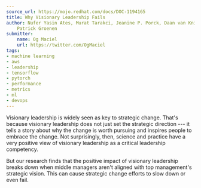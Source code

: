 ```yaml
---
source_url: https://mojo.redhat.com/docs/DOC-1194165
title: Why Visionary Leadership Fails
author: Nufer Yasin Ates, Murat Tarakci, Jeanine P. Porck, Daan van Knippenberg, and
    Patrick Groenen
submitter:
    name: Og Maciel
    url: https://twitter.com/OgMaciel
tags:
- machine learning
- aws
- leadership
- tensorflow
- pytorch
- performance
- metrics
- ml
- devops
---
```


Visionary leadership is widely seen as key to strategic change. That's because visionary leadership does not just set the strategic direction --- it tells a story about why the change is worth pursuing and inspires people to embrace the change. Not surprisingly, then, science and practice have a very positive view of visionary leadership as a critical leadership competency.

But our research finds that the positive impact of visionary leadership breaks down when middle managers aren't aligned with top management's strategic vision. This can cause strategic change efforts to slow down or even fail.
